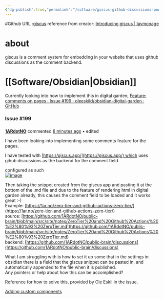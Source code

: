 ```yaml
---
{"dg-publish":true,"permalink":"/software/giscus-github-discussions-powered-comments/","tags":["public"],"noteIcon":"1","created":"2024-08-03T14:52:57.958+02:00","updated":"2023-10-18T10:11:04.000+02:00"}
---
```


#Github 
URL :[giscus](https://giscus.app/)
reference from creator: [Introducing giscus | laymonage](https://laymonage.com/posts/giscus)

# about
giscus is a comment system for embedding in your website that uses github discussions as the comment backend. 

# [[Software/Obsidian\|Obsidian]]

Currently looking into how to implement this in digital garden,
[Feature: comments on pages · Issue #199 · oleeskild/obsidian-digital-garden · GitHub](https://github.com/oleeskild/obsidian-digital-garden/issues/199)

### Issue #199
### 

**[1ARdotNO](https://github.com/1ARdotNO)** commented [8 minutes ago](https://github.com/oleeskild/obsidian-digital-garden/issues/199#issue-1589161268) • edited 

I have been looking into implementing some comments feature for the pages.

I have tested with [https://giscus.app/](https://giscus.app/) which uses gihub discussions as the backend for the comment field.

configured as such  
[![image](/img/user/attachments/image.png)](https://user-images.githubusercontent.com/14344702/219622657-db5a2194-e57e-41e1-9c31-78c16012ed6c.png)

Then taking the snippet created from the giscus app and pasting it at the bottom of the .md file and due to the feature of rendering html in digital garden already, this causes the comment field to be loaded and it works great :-)  
Example: [https://1ar.no/zero-tier-and-github-actions-zero-tier/](https://1ar.no/zero-tier-and-github-actions-zero-tier/)  
source: [https://github.com/1ARdotNO/public-brain/blob/main/src/site/notes/ZeroTier%20and%20Github%20Actions%20%E2%80%93%20ZeroTier.md](https://github.com/1ARdotNO/public-brain/blob/main/src/site/notes/ZeroTier%20and%20Github%20Actions%20%E2%80%93%20ZeroTier.md)  
backend: [https://github.com/1ARdotNO/public-brain/discussions](https://github.com/1ARdotNO/public-brain/discussions)

What I am struggling with is how to set it up some that in the settings in obsidian there is a field that the giscus snippet can be pasted in, and automatically appended to the file when it is published.  
Any pointers or help about how this can be accomplished?

Reference for how to solve this, provided by Ole Eskil in the issue.

[Adding custom components](https://dg-docs.ole.dev/advanced/adding-custom-components)